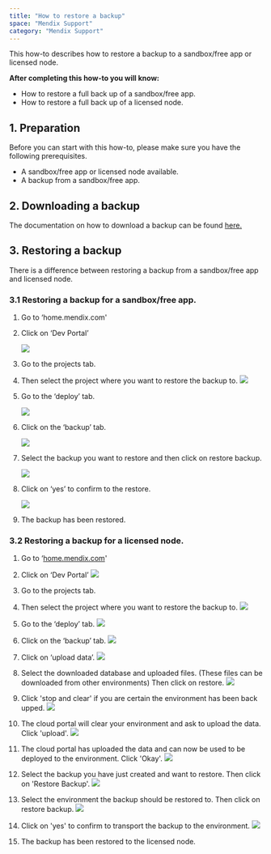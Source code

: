 ```yaml
---
title: "How to restore a backup"
space: "Mendix Support"
category: "Mendix Support"
---
```


This how-to describes how to restore a backup to a sandbox/free app or licensed node.

**After completing this how-to you will know:**

*   How to restore a full back up of a sandbox/free app.
*   How to restore a full back up of a licensed node.

## 1. Preparation

Before you can start with this how-to, please make sure you have the following prerequisites.

*   A sandbox/free app or licensed node available.
*   A backup from a sandbox/free app.

## 2\. Downloading a backup

The documentation on how to download a backup can be found [here.](How+to+download+a+backup)

## 3\. Restoring a backup

There is a difference between restoring a backup from a sandbox/free app and licensed node.

### 3.1 Restoring a backup for a sandbox/free app.

1.  Go to ‘home.mendix.com'

2.  Click on ‘Dev Portal’

    ![](attachments/20643872/21168129.png)
3.  Go to the projects tab.

4.  Then select the project where you want to restore the backup to.
    ![](attachments/20643872/21168130.png)

5.  Go to the ‘deploy’ tab.

    ![](attachments/20643872/21168131.png)
6.  Click on the ‘backup’ tab.

    ![](attachments/20643872/21168132.png)
7.  Select the backup you want to restore and then click on restore backup.

    ![](attachments/20643872/21168133.png)
8.  Click on ‘yes’ to confirm to the restore.

    ![](attachments/20643872/21168134.png)
9.  The backup has been restored.

### 3.2 Restoring a backup for a licensed node.

1.  Go to ‘[home.mendix.com](http://home.mendix.com)'
2.  Click on ‘Dev Portal’
    ![](attachments/20643872/21168129.png)
3.  Go to the projects tab.
4.  Then select the project where you want to restore the backup to.
    ![](attachments/20643872/21168130.png)
5.  Go to the ‘deploy’ tab.
    ![](attachments/20643872/21168131.png)
6.  Click on the ‘backup’ tab.
    ![](attachments/20643872/21168135.png)
7.  Click on ‘upload data’.
    ![](attachments/20643872/21168136.png)
8.  Select the downloaded database and uploaded files. (These files can be downloaded from other environments) Then click on restore.
    ![](attachments/20643872/21168137.png)
9.  Click 'stop and clear' if you are certain the environment has been back upped.
    ![](attachments/20643872/21168138.png)
10.  The cloud portal will clear your environment and ask to upload the data. Click 'upload'.
    ![](attachments/20643872/21168139.png)
11.  The cloud portal has uploaded the data and can now be used to be deployed to the environment. Click 'Okay'.
    ![](attachments/20643872/21168140.png)
12.  Select the backup you have just created and want to restore. Then click on 'Restore Backup'.
    ![](attachments/20643872/21168141.png)

13.  Select the environment the backup should be restored to. Then click on restore backup.
    ![](attachments/20643872/21168142.png)

14.  Click on 'yes' to confirm to transport the backup to the environment.
    ![](attachments/20643872/21168143.png)
15.  The backup has been restored to the licensed node.
